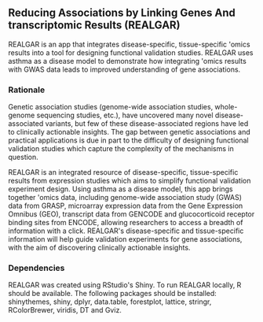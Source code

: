 ## Reducing Associations by Linking Genes And transcriptomic Results (REALGAR)

REALGAR is an app that integrates disease-specific, tissue-specific 'omics results into a tool for designing functional validation studies.  REALGAR uses asthma as a disease model to demonstrate how integrating 'omics results with GWAS data leads to improved understanding of gene associations.

### Rationale

Genetic association studies (genome-wide association studies, whole-genome sequencing studies, etc.), have uncovered many novel disease-associated variants, but few of these disease-associated regions have led to clinically actionable insights.  The gap between genetic associations and practical applications is due in part to the difficulty of designing functional validation studies which capture the complexity of the mechanisms in question.   

REALGAR is an integrated resource of disease-specific, tissue-specific results from expression studies which aims to simplify functional validation experiment design. Using asthma as a disease model, this app brings together 'omics data, including genome-wide association study (GWAS) data from GRASP, microarray expression data from the Gene Expression Omnibus (GEO), transcript data from GENCODE and glucocorticoid receptor binding sites from ENCODE, allowing researchers to access a breadth of information with a click. REALGAR's disease-specific and tissue-specific information will help guide validation experiments for gene associations, with the aim of discovering clinically actionable insights.

### Dependencies

REALGAR was created using RStudio's Shiny.  To run REALGAR locally, R should be available.  The following packages should be installed: shinythemes, shiny, dplyr, data.table, forestplot, lattice, stringr, RColorBrewer, viridis, DT and Gviz.
